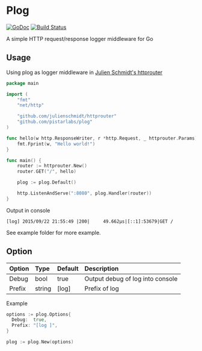 # Plog

[![GoDoc](https://godoc.org/github.com/pistarlabs/plog?status.svg)](https://godoc.org/github.com/pistarlabs/plog) [![Build Status](https://travis-ci.org/pistarlabs/plog.svg?branch=master)](https://travis-ci.org/pistarlabs/plog)

A simple HTTP request/response logger middleware for Go


## Usage
Using plog as logger middleware in [Julien Schmidt's httprouter](https://github.com/julienschmidt/httprouter)
```go
package main

import (
	"fmt"
	"net/http"

	"github.com/julienschmidt/httprouter"
	"github.com/pistarlabs/plog"
)

func hello(w http.ResponseWriter, r *http.Request, _ httprouter.Params) {
	fmt.Fprint(w, "Hello world!")
}

func main() {
	router := httprouter.New()
	router.GET("/", hello)

	plog := plog.Default()

	http.ListenAndServe(":8080", plog.Handler(router))
}
```


Output in console
```
[log] 2015/09/22 21:55:49 |200|     49.662µs|[::1]:53679|GET /
```

See example folder for more example.

## Option
| Option 	| Type 	| Default 	| Description 	|
|:--------	|:--------	|:---------	|:----------------------------------	|
| Debug 	| bool 	| true 	| Output debug of log into console 	|
| Prefix 	| string 	| [log] 	| Prefix of log 	|

Example
```go
options := plog.Options{
  Debug:  true,
  Prefix: "[log ]",
}

plog := plog.New(options)
```
